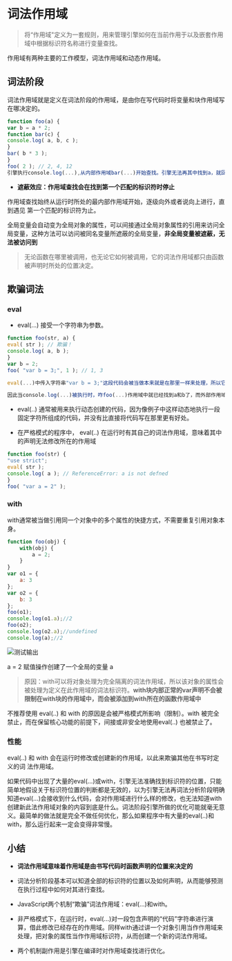 # 词法作用域

> 将“作用域"定义为一套规则，用来管理引擎如何在当前作用于以及嵌套作用域中根据标识符名称进行变量查找。

作用域有两种主要的工作模型，词法作用域和动态作用域。

## 词法阶段

词法作用域就是定义在词法阶段的作用域，是由你在写代码时将变量和块作用域写在哪决定的。

```javascript
function foo(a) {
var b = a * 2;
function bar(c) {
console.log( a, b, c );
}
bar( b * 3 );
}
foo( 2 ); // 2, 4, 12
引擎执行console.log(...),从内部作用域bar(...)开始查找。引擎无法再其中找到a，就回去上一级嵌套的foo(...)作用域继续查找，在其中找到了a。
```

+ **遮蔽效应：作用域查找会在找到第一个匹配的标识符时停止**

作用域查找始终从运行时所处的最内部作用域开始，逐级向外或者说向上进行，直到遇见
第一个匹配的标识符为止。

全局变量会自动变为全局对象的属性，可以间接通过全局对象属性的引用来访问全局变量，这种方法可以访问被同名变量所遮蔽的全局变量，**非全局变量被遮蔽，无法被访问到**

> 无论函数在哪里被调用，也无论它如何被调用，它的词法作用域都只由函数被声明时所处的位置决定。

## 欺骗词法

### eval

+ eval(...) 接受一个字符串为参数。

```javascript
function foo(str, a) {
eval( str ); // 欺骗！
console.log( a, b );
}
var b = 2;
foo( "var b = 3;", 1 ); // 1, 3

eval(...)中传入字符串"var b = 3;"这段代码会被当做本来就是在那里一样来处理，所以它对已经存在的foo(...)作用域进行了修改。

因此当console.log(...)被执行时，咋foo(...)作用域中就已经找到a和b了，而外部作用域的b被遮蔽，所以这里输出的是"1,3".
```

+ eval(..) 通常被用来执行动态创建的代码，因为像例子中这样动态地执行一段固定字符所组成的代码，并没有比直接将代码写在那里更有好处。

+ 在严格模式的程序中， eval(..) 在运行时有其自己的词法作用域，意味着其中的声明无法修改所在的作用域

```javascript
function foo(str) {
"use strict";
eval( str );
console.log( a ); // ReferenceError: a is not defned
}
foo( "var a = 2" );
```

### with

with通常被当做引用同一个对象中的多个属性的快捷方式，不需要重复引用对象本身。

```javascript
function foo(obj) {
    with(obj) {
        a = 2;
    }
}
var o1 = {
    a: 3
};
var o2 = {
    b: 3
};
foo(o1);
console.log(o1.a);//2
foo(o2);
console.log(o2.a);//undefined
console.log(a);//2
```

![测试输出](http://upcxyyz.cn/test.png)

a = 2 赋值操作创建了一个全局的变量 a

> 原因：with可以将对象处理为完全隔离的词法作用域，所以该对象的属性会被处理为定义在此作用域的词法标识符。**with块内部正常的var声明不会被限制在with块的作用域中，而会被添加到with所在的函数作用域中**

不推荐使用 eval(..) 和 with 的原因是会被严格模式所影响（限制）。with 被完全禁止，而在保留核心功能的前提下，间接或非安全地使用eval(..) 也被禁止了。

### 性能

eval(..) 和 with 会在运行时修改或创建新的作用域，以此来欺骗其他在书写时定义的词
法作用域。

如果代码中出现了大量的eval(...)或with，引擎无法准确找到标识符的位置，只能简单地假设关于标识符位置的判断都是无效的，以为引擎无法再词法分析阶段明确知道eval(...)会接收到什么代码，会对作用域进行什么样的修改，也无法知道with创建新此法作用域对象的内容到底是什么。词法阶段引擎所做的优化可能就毫无意义。最简单的做法就是完全不做任何优化，那么如果程序中有大量的eval(..)和with，那么运行起来一定会变得非常慢。

## 小结

+ **词法作用域意味着作用域是由书写代码时函数声明的位置来决定的**

+ 词法分析阶段基本可以知道全部的标识符的位置以及如何声明，从而能够预测在执行过程中如何对其进行查找。

+ JavaScript两个机制“欺骗”词法作用域：eval(...)和with。

+ 非严格模式下，在运行时，eval(...)对一段包含声明的“代码”字符串进行演算，借此修改已经存在的作用域。同样with通过讲一个对象引用当作作用域来处理，把对象的属性当作作用域标识符，从而创建一个新的词法作用域。

+ 两个机制副作用是引擎在编译时对作用域查找进行优化。
